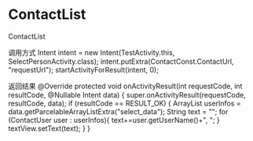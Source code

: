 # ContactList
ContactList

调用方式
Intent intent = new Intent(TestActivity.this, SelectPersonActivity.class);
intent.putExtra(ContactConst.ContactUrl, "requestUrl");
startActivityForResult(intent, 0);

返回结果
@Override
protected void onActivityResult(int requestCode, int resultCode, @Nullable Intent data) {
    super.onActivityResult(requestCode, resultCode, data);
    if (resultCode == RESULT_OK) {
        ArrayList<ContactUser> userInfos = data.getParcelableArrayListExtra("select_data");
        String text = "";
        for (ContactUser user : userInfos){
            text+=user.getUserName()+", ";
        }
        textView.setText(text);
    }
}
